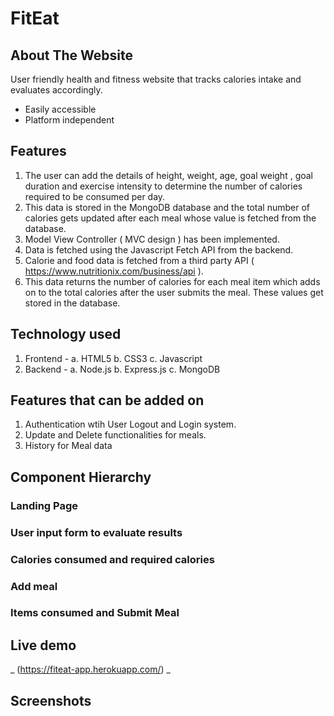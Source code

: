 # FitEat
## About The Website
   User friendly health and fitness website that tracks calories intake and evaluates accordingly.
   - Easily accessible
   - Platform independent
## Features
1. The user can add the details of height, weight, age, goal weight , goal duration and exercise intensity to determine the number of calories required to be consumed per day. 
2. This data is stored in the MongoDB database and the total number of calories gets updated after each meal whose value is fetched from the database.
3. Model View Controller ( MVC design ) has been implemented.
4. Data is fetched using the Javascript Fetch API from the backend.
5. Calorie and food data is fetched from a third party API ( https://www.nutritionix.com/business/api ).
6. This data returns the number of calories for each meal item which adds on to the total calories after the user submits the meal. These values get stored in the database.
## Technology used
1. Frontend -
 a. HTML5
 b. CSS3
 c. Javascript
2. Backend -
a. Node.js
b. Express.js
c. MongoDB
## Features that can be added on
1. Authentication wtih User Logout and Login system.
2. Update and Delete functionalities for meals.
3. History for Meal data

## Component Hierarchy
### Landing Page
### User input form to evaluate results
### Calories consumed and required calories
### Add meal 
### Items consumed and Submit Meal

## Live demo
_ (https://fiteat-app.herokuapp.com/) _
## Screenshots
